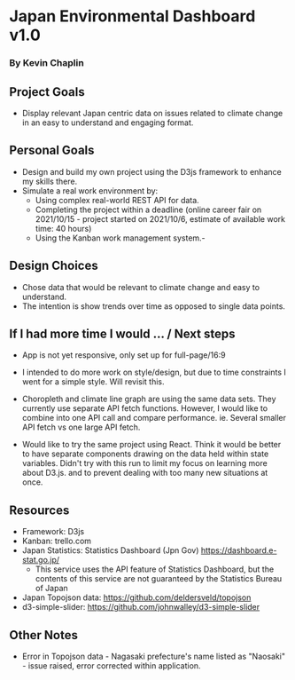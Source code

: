 # Japan Environmental Dashboard v1.0
### By Kevin Chaplin

## Project Goals
- Display relevant Japan centric data on issues related to climate change in an easy to understand and engaging format.

## Personal Goals
- Design and build my own project using the D3js framework to enhance my skills there.
- Simulate a real work environment by:
  - Using complex real-world REST API for data.
  - Completing the project within a deadline (online career fair on 2021/10/15 - project started on 2021/10/6, estimate of available work time: 40 hours)
  - Using the Kanban work management system.-

## Design Choices
- Chose data that would be relevant to climate change and easy to understand.
- The intention is show trends over time as opposed to single data points.

## If I had more time I would ... / Next steps
- App is not yet responsive, only set up for full-page/16:9
- I intended to do more work on style/design, but due to time constraints I went for a simple style. Will revisit this.

- Choropleth and climate line graph are using the same data sets. They currently use separate API fetch functions. However, I would like to combine into one API call and compare performance. ie. Several smaller API fetch vs one large API fetch.
- Would like to try the same project using React. Think it would be better to have separate components drawing on the data held within state variables. Didn't try with this run to limit my focus on learning more about D3.js. and to prevent dealing with too many new situations at once.

## Resources
- Framework: D3js
- Kanban: trello.com
- Japan Statistics: Statistics Dashboard (Jpn Gov) https://dashboard.e-stat.go.jp/
  - This service uses the API feature of Statistics Dashboard, but the contents of this service are not guaranteed by the Statistics Bureau of Japan
- Japan Topojson data: https://github.com/deldersveld/topojson
- d3-simple-slider: https://github.com/johnwalley/d3-simple-slider

## Other Notes
- Error in Topojson data - Nagasaki prefecture's name listed as "Naosaki" - issue raised, error corrected within application.
